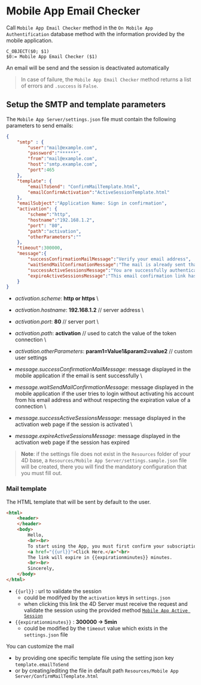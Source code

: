 # Mobile App Email Checker

Call `Mobile App Email Checker` method in the `On Mobile App Authentification` database  method with the information provided by the mobile application.

```4d
C_OBJECT($0; $1)
$0:= Mobile App Email Checker ($1)
```

An email will be send and the session is deactivated automatically

> In case of failure, the `Mobile App Email Checker` method returns a list of errors and `.success` is `False`.

## Setup the SMTP and template parameters

The `Mobile App Server/settings.json` file must contain the following parameters to send emails:

```json
{
    "smtp" : {
        "user":"mail@example.com",
        "password":"******",
        "from":"mail@example.com",
        "host":"smtp.example.com",
        "port":465
    },
    "template": {
        "emailToSend": "ConfirmMailTemplate.html",
        "emailConfirmActivation":"ActiveSessionTemplate.html"
    },
    "emailSubject":"Application Name: Sign in confirmation",
    "activation": {
        "scheme":"http",
        "hostname":"192.168.1.2",
        "port": "80",
        "path":"activation",
        "otherParameters":""
    },
    "timeout":300000,
    "message":{
        "successConfirmationMailMessage":"Verify your email address",
        "waitSendMailConfirmationMessage":"The mail is already sent thank you to wait before sending again",
        "successActiveSessionsMessage":"You are successfully authenticated",
        "expireActiveSessionsMessage":"This email confirmation link has expired!"
    }
}
```

- *activation.scheme*: **http or https** \
- *activation.hostname*: **192.168.1.2** // server address \
- *activation.port*: **80** // server port \
- *activation.path*: **activation** // used to catch the value of the token connection \
- *activation.otherParameters*: **param1=Value1&param2=value2** // custom user settings

- *message.successConfirmationMailMessage*: message displayed in the mobile application if the email is sent successfully \
- *message.waitSendMailConfirmationMessage*: message displayed in the mobile application if the user tries to login without activating his account from his email address and without respecting the expiration value of a connection \
- *message.successActiveSessionsMessage*: message displayed in the activation web page if the session is activated \
- *message.expireActiveSessionsMessage*: message displayed in the activation web page if the session has expired

> **Note**: if the settings file does not exist in the `Resources` folder of your 4D base, a `Resources/Mobile App Server/settings.sample.json` file will be created, there you will find the mandatory configuration that you must fill out.

### Mail template

The HTML template that will be sent by default to the user.

```html
<html>
    <header>
    </header>
    <body>
        Hello,
        <br><br>
        To start using the App, you must first confirm your subscription by clicking on the following link:
        <a href="{{url}}">Click Here.</a>"<br>
        The link will expire in {{expirationminutes}} minutes.
        <br><br>
        Sincerely,
    </body>
</html>
```

- `{{url}}` : url to validate the session
  - could be modifyed by the `activation` keys in `settings.json`
  - when clicking this link the 4D Server must receive the request and validate the session using the provided method [`Mobile App Active Session`](Mobile%20%App%Active%20Sessiion.md)
- `{{expirationminutes}}` : **300000 -> 5min**
  - could be modified by the `timeout` value which exists in the `settings.json` file

You can customize the mail
- by providing one specific template file using the setting json key `template.emailToSend`
- or by creating/editing the file in default path `Resources/Mobile App Server/ConfirmMailTemplate.html`
